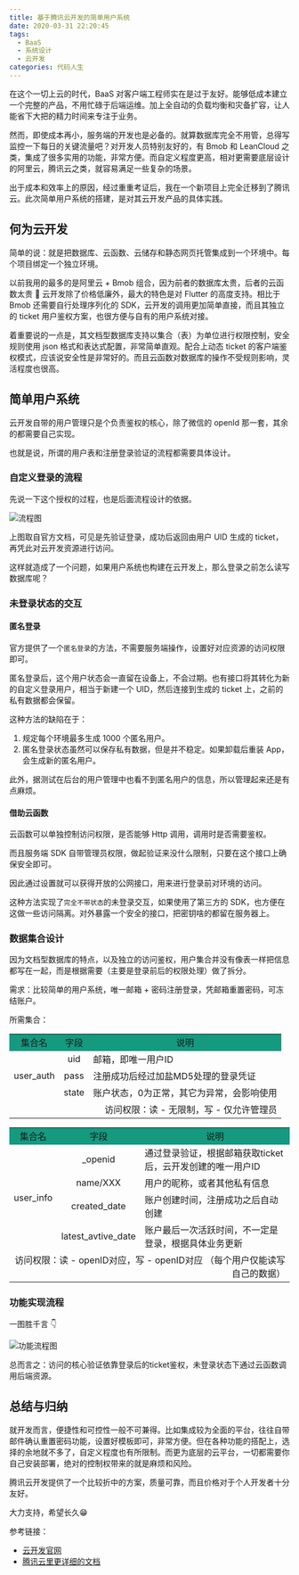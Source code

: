 ```yaml
---
title: 基于腾讯云开发的简单用户系统
date: 2020-03-31 22:20:45
tags:
  - BaaS
  - 系统设计
  - 云开发
categories: 代码人生
---
```


在这个一切上云的时代，BaaS 对客户端工程师实在是过于友好。能够低成本建立一个完整的产品，不用忙碌于后端运维。加上全自动的负载均衡和灾备扩容，让人能省下大把的精力时间来专注于业务。

然而，即使成本再小，服务端的开发也是必备的。就算数据库完全不用管，总得写监控一下每日的关键流量吧？对开发人员特别友好的，有 Bmob 和 LeanCloud 之类，集成了很多实用的功能，非常方便。而自定义程度更高，相对更需要底层设计的阿里云，腾讯云之类，就容易满足一些复杂的场景。

出于成本和效率上的原因，经过重重考证后，我在一个新项目上完全迁移到了腾讯云。此次简单用户系统的搭建，是对其云开发产品的具体实践。

<!--more-->

## 何为云开发

简单的说：就是把数据库、云函数、云储存和静态网页托管集成到一个环境中。每个项目绑定一个独立环境。

以前我用的最多的是阿里云 + Bmob 组合，因为前者的数据库太贵，后者的云函数太贵 🤣 云开发除了价格低廉外，最大的特色是对 Flutter 的高度支持。相比于 Bmob 还需要自行处理序列化的 SDK，云开发的调用更加简单直接，而且其独立的 ticket 用户鉴权方案，也很方便与自有的用户系统对接。

着重要说的一点是，其文档型数据库支持以集合（表）为单位进行权限控制，安全规则使用 json 格式和表达式配置，非常简单直观。配合上动态 ticket 的客户端鉴权模式，应该说安全性是非常好的。而且云函数对数据库的操作不受规则影响，灵活程度也很高。

## 简单用户系统

云开发自带的用户管理只是个负责鉴权的核心，除了微信的 openId 那一套，其余的都需要自己实现。

也就是说，所谓的用户表和注册登录验证的流程都需要具体设计。

### 自定义登录的流程

先说一下这个授权的过程，也是后面流程设计的依据。

![流程图](liuchengtu.png)

上图取自官方文档，可见是先验证登录，成功后返回由用户 UID 生成的 ticket，再凭此对云开发资源进行访问。

这样就造成了一个问题，如果用户系统也构建在云开发上，那么登录之前怎么读写数据库呢？

### 未登录状态的交互

#### 匿名登录

官方提供了一个`匿名登录`的方法，不需要服务端操作，设置好对应资源的访问权限即可。

匿名登录后，这个用户状态会一直留在设备上，不会过期。也有接口将其转化为新的自定义登录用户，相当于新建一个 UID，然后连接到生成的 ticket 上，之前的私有数据都会保留。

这种方法的缺陷在于：

1. 规定每个环境最多生成 1000 个匿名用户。
2. 匿名登录状态虽然可以保存私有数据，但是并不稳定。如果卸载后重装 App，会生成新的匿名用户。

此外，据测试在后台的用户管理中也看不到匿名用户的信息，所以管理起来还是有点麻烦。

#### 借助云函数

云函数可以单独控制访问权限，是否能够 Http 调用，调用时是否需要鉴权。

而且服务端 SDK 自带管理员权限，做起验证来没什么限制，只要在这个接口上确保安全即可。

因此通过设置就可以获得开放的公网接口，用来进行登录前对环境的访问。

这种方法实现了`完全不带状态`的未登录交互，如果使用了第三方的 SDK，也方便在这做一些访问隔离。对外暴露一个安全的接口，把密钥啥的都留在服务器上。

### 数据集合设计

因为文档型数据库的特点，以及独立的访问鉴权，用户集合并没有像表一样把信息都写在一起，而是根据需要（主要是登录前后的权限处理）做了拆分。

需求：比较简单的用户系统，唯一邮箱 + 密码注册登录，凭邮箱重置密码，可冻结账户。

所需集合：
<table>
<tr>
    <td bgcolor="#159A7F"><center>集合名</center></td> 
    <td bgcolor="#159A7F"><center>字段</center></td> 
    <td bgcolor="#159A7F"><center>说明</center></td> 
   </tr>
<tr>
    <td rowspan="4">
    <center>user_auth<br/></center>
        </td>
</tr>
<tr>
    <td><center>uid</center></td>
    <td>邮箱，即唯一用户ID</td>
</tr>
<tr>
    <td><center>pass</center></td>
    <td>注册成功后经过加盐MD5处理的登录凭证</td>
</tr>
<tr>
    <td><center>state</center></td>
    <td>账户状态，0为正常，其它为异常，会影响使用</td>
</tr>
<tr>
    <td colspan="3" align="right">访问权限：读 - 无限制，写 - 仅允许管理员</td>
</tr>
</table>


<table>
<tr>
    <td bgcolor="#159A7F"><center>集合名</center></td> 
    <td bgcolor="#159A7F"><center>字段</center></td> 
    <td bgcolor="#159A7F"><center>说明</center></td> 
   </tr>
<tr>
    <td rowspan="5">
    <center>user_info<br/></center>
        </td>
</tr>
<tr>
    <td><center>_openid</center></td>
    <td>通过登录验证，根据邮箱获取ticket后，云开发创建的唯一用户ID</td>
</tr>
<tr>
    <td><center>name/XXX</center></td>
    <td>用户的昵称，或者其他私有信息</td>
</tr>
<tr>
    <td><center>created_date</center></td>
    <td>账户创建时间，注册成功之后自动创建</td>
</tr>
<tr>
    <td><center>latest_avtive_date</center></td>
    <td>账户最后一次活跃时间，不一定是登录，根据具体业务更新</td>
</tr>
<tr>
    <td colspan="3" align="right">访问权限：读 - openID对应，写 - openID对应 （每个用户仅能读写自己的数据）</td>
</tr>
</table>



### 功能实现流程

一图胜千言 👇

![功能流程图](user_struct.jpg)

总而言之：访问的核心验证依靠登录后的ticket鉴权，未登录状态下通过云函数调用后端资源。

## 总结与归纳

就开发而言，便捷性和可控性一般不可兼得。比如集成较为全面的平台，往往自带邮件确认重置密码功能，设置好模板即可，非常方便。但在各种功能的搭配上，选择的余地就不多了，自定义程度也有所限制。而更为底层的云平台，一切都需要你自己安装部署，绝对的控制权带来的就是麻烦和风险。

腾讯云开发提供了一个比较折中的方案，质量可靠，而且价格对于个人开发者十分友好。

大力支持，希望长久😁

参考链接：

- [云开发官网](https://www.cloudbase.net/)
- [腾讯云里更详细的文档](https://cloud.tencent.com/document/product/876/18431)